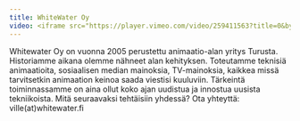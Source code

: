 ```yaml
---
title: WhiteWater Oy
video: <iframe src="https://player.vimeo.com/video/259411563?title=0&byline=0&portrait=0" width="1920" height="1080" frameborder="0" allow="autoplay; fullscreen" allowfullscreen data-uk-responsive></iframe>
---
```


Whitewater Oy on vuonna 2005 perustettu animaatio-alan yritys Turusta. Historiamme aikana olemme nähneet alan kehityksen. Toteutamme teknisiä animaatioita, sosiaalisen median mainoksia, TV-mainoksia, kaikkea missä tarvitsetkin animaation keinoa saada viestisi kuuluviin. Tärkeintä toiminnassamme on aina ollut koko ajan uudistua ja innostua uusista tekniikoista. Mitä seuraavaksi tehtäisiin yhdessä? Ota yhteyttä: ville(at)whitewater.fi
